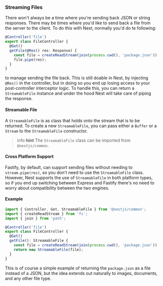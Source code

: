 ### Streaming Files

There won't always be a time where you're sending back JSON or string responses. There may be times where you'd like to send back a file from the server to the client. To do this with Nest, normally you'd do te following:

```ts
@Controller('file')
export class FileController {
  @Get()
  getFile(@Res() res: Response) {
    const file = createReadStream(join(process.cwd(), 'package.json'));
    file.pipe(res);
  }
}
```

to manage sending the file back. This is still doable in Nest, by injecting `@Res()` in the controller, but in doing so you end up losing access to your post-controller interceptor logic. To handle this, you can return a `StreamableFile` instance and under the hood Nest will take care of piping the response.

#### Streamable File

A `StreamableFile` is as class that holds onto the stream that is to be returned. To create a new `StreamableFile`, you can pass either a `Buffer` or a `Stream` to the `StreamableFile` constructor.

> info **hint** The `StreamableFile` class can be imported from `@nestjs/common`.

#### Cross Platform Support

Fastify, by default, can support sending files without needing to `stream.pipe(res)`, so you don't need to use the `StreamableFile` class. However, Nest supports the use of `StreamableFile` in both platform types, so if you end up switching between Express and Fastify there's no need to worry about compatibility between the two engines.

#### Example

```ts
import { Controller, Get, StreamableFile } from '@nestjs/common';
import { createReadStream } from 'fs';
import { join } from 'path';

@Controller('file')
export class FileController {
  @Get()
  getFile(): StreamableFile {
    const file = createReadStream(join(process.cwd(), 'package.json'));
    return new StreamableFile(file);
  }
}
```

This is of course a simple example of returning the `package.json` as a file instead of a JSON, but the idea extends out naturally to images, documents, and any other file type.

